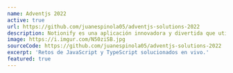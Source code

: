 ```yaml
---
name: Adventjs 2022
active: true
url: https://github.com/juanespinola05/adventjs-solutions-2022
description: Notionify es una aplicación innovadora y divertida que utiliza tecnología de reconocimiento facial avanzado para crear un avatar personalizado al estilo de Notion. Con solo tomarte una selfie, Notionify genera un avatar que refleja tus rasgos faciales únicos y te permite personalizar aún más tu avatar para que se parezca a ti. Ya sea que quieras un avatar para representarte en Notion o simplemente quieras tener uno divertido, Notionify es la aplicación perfecta para ti. Descarga Notionify hoy y descubre cómo puedes transformar tu selfie en un avatar personalizado al estilo de Notion.
image: https://i.imgur.com/N50ziSB.jpg
sourceCode: https://github.com/juanespinola05/adventjs-solutions-2022
excerpt: 'Retos de JavaScript y TypeScript solucionados en vivo.'
featured: true
---
```

